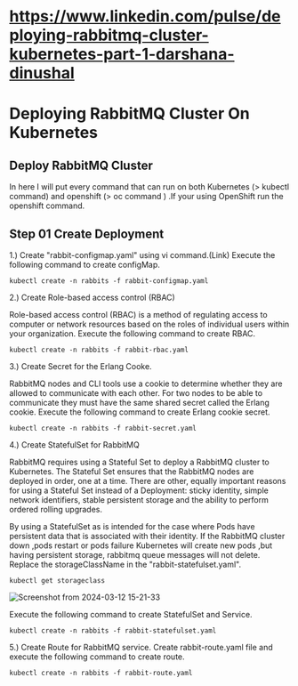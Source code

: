 # https://www.linkedin.com/pulse/deploying-rabbitmq-cluster-kubernetes-part-1-darshana-dinushal


# Deploying RabbitMQ Cluster On Kubernetes

## Deploy RabbitMQ Cluster
In here I will put every command that can run on both Kubernetes (> kubectl command) and openshift (> oc command ) .If your using OpenShift run the openshift command.

## Step 01 Create Deployment

1.) Create "rabbit-configmap.yaml" using vi command.(Link)
Execute the following command to create configMap.

```
kubectl create -n rabbits -f rabbit-configmap.yaml
```
2.) Create Role-based access control (RBAC)

Role-based access control (RBAC) is a method of regulating access to computer or network resources based on the roles of individual users within your organization.
Execute the following command to create RBAC.
```
kubectl create -n rabbits -f rabbit-rbac.yaml
```
3.) Create Secret for the Erlang Cooke.

RabbitMQ nodes and CLI tools use a cookie to determine whether they are allowed to communicate with each other. For two nodes to be able to communicate they must have the same shared secret called the Erlang cookie. 
Execute the following command to create Erlang cookie secret.
```
kubectl create -n rabbits -f rabbit-secret.yaml
```
4.) Create StatefulSet for RabbitMQ

RabbitMQ requires using a Stateful Set to deploy a RabbitMQ cluster to Kubernetes. The Stateful Set ensures that the RabbitMQ nodes are deployed in order, one at a time. There are other, equally important reasons for using a Stateful Set instead of a Deployment: sticky identity, simple network identifiers, stable persistent storage and the ability to perform ordered rolling upgrades.

By using a StatefulSet as is intended for the case where Pods have persistent data that is associated with their identity. If the RabbitMQ cluster down ,pods restart or pods failure Kubernetes will create new pods ,but having persistent storage, rabbitmq queue messages will not delete.
Replace the storageClassName in the "rabbit-statefulset.yaml".
```
kubectl get storageclass
```
![Screenshot from 2024-03-12 15-21-33](https://github.com/sadeghsobhi/Deploying-RabbitMQ-Cluster-On-Kubernetes/assets/108259940/8fe8e575-571f-47e1-bb1d-0b53bba3eab7)


Execute the following command to create StatefulSet and Service.
```
kubectl create -n rabbits -f rabbit-statefulset.yaml
```
5.) Create Route for RabbitMQ service.
Create rabbit-route.yaml file and execute the following command to create route.
```
kubectl create -n rabbits -f rabbit-route.yaml
```










